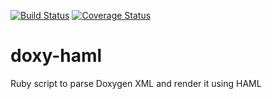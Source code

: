 [![Build Status](https://travis-ci.org/michaelcowan/doxy-haml.svg?branch=master)](https://travis-ci.org/michaelcowan/doxy-haml)
[![Coverage Status](https://coveralls.io/repos/michaelcowan/doxy-haml/badge.svg?branch=master&service=github)](https://coveralls.io/github/michaelcowan/doxy-haml?branch=master)

# doxy-haml
Ruby script to parse Doxygen XML and render it using HAML
